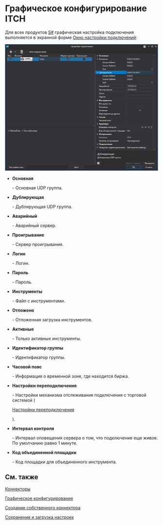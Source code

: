 # Графическое конфигурирование ITCH

Для всех продуктов [S\#](StockSharpAbout.md) графическая настройка подключения выполняется в экранной форме [Окно настройки подключений](API_UI_ConnectorWindow.md):

![API GUI Settings ITCH](../images/API_GUI_Settings_ITCH.png)

- **Основная**

   \- Основная UDP группа.
- **Дублирующая**

   \- Дублирующая UDP группа.
- **Аварийный**

   \- Аварийный сервер.
- **Проигрывание**

   \- Сервер проигрывания.
- **Логин**

   \- Логин.
- **Пароль**

   \- Пароль.
- **Инструменты**

   \- Файл с инструментами.
- **Отложено**

   \- Отложенная загрузка инструментов.
- **Активные**

   \- Только активные инструменты.
- **Идентификатор группы**

   \- Идентификатор группы.
- **Часовой пояс**

   \- Информация о временной зоне, где находится биржа.
- **Настройки переподключения**

   \- Настройки механизма отслеживания подключения с торговой системой (

  [Настройки переподключения](Reconnect.md)

  ). 
- **Интервал контроля**

   \- Интервал оповещения сервера о том, что подключение еще живое. По умолчанию равно 1 минуте. 
- **Код объединенной площадки**

   \- Код площадки для объединенного инструмента. 

## См. также

[Коннекторы](API_Connectors.md)

[Графическое конфигурирование](API_ConnectorsUIConfiguration.md)

[Создание собственного коннектора](ConnectorCreating.md)

[Сохранение и загрузка настроек](API_Connectors_SaveConnectorSettings.md)
